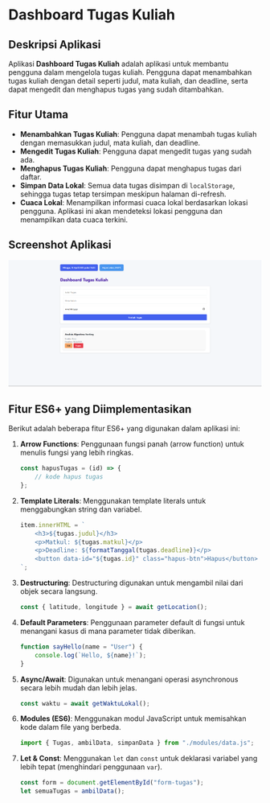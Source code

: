 # Dashboard Tugas Kuliah

## Deskripsi Aplikasi

Aplikasi **Dashboard Tugas Kuliah** adalah aplikasi untuk membantu pengguna dalam mengelola tugas kuliah. Pengguna dapat menambahkan tugas kuliah dengan detail seperti judul, mata kuliah, dan deadline, serta dapat mengedit dan menghapus tugas yang sudah ditambahkan.

## Fitur Utama

- **Menambahkan Tugas Kuliah**: Pengguna dapat menambah tugas kuliah dengan memasukkan judul, mata kuliah, dan deadline.
- **Mengedit Tugas Kuliah**: Pengguna dapat mengedit tugas yang sudah ada.
- **Menghapus Tugas Kuliah**: Pengguna dapat menghapus tugas dari daftar.
- **Simpan Data Lokal**: Semua data tugas disimpan di `localStorage`, sehingga tugas tetap tersimpan meskipun halaman di-refresh.
- **Cuaca Lokal**: Menampilkan informasi cuaca lokal berdasarkan lokasi pengguna. Aplikasi ini akan mendeteksi lokasi pengguna dan menampilkan data cuaca terkini.

## Screenshot Aplikasi

![Dashboard Tugas Kuliah Screenshot](./assets/screenshot.png)

## Fitur ES6+ yang Diimplementasikan

Berikut adalah beberapa fitur ES6+ yang digunakan dalam aplikasi ini:

1. **Arrow Functions**: Penggunaan fungsi panah (arrow function) untuk menulis fungsi yang lebih ringkas.
    ```js
    const hapusTugas = (id) => {
        // kode hapus tugas
    };
    ```

2. **Template Literals**: Menggunakan template literals untuk menggabungkan string dan variabel.
    ```js
    item.innerHTML = `
        <h3>${tugas.judul}</h3>
        <p>Matkul: ${tugas.matkul}</p>
        <p>Deadline: ${formatTanggal(tugas.deadline)}</p>
        <button data-id="${tugas.id}" class="hapus-btn">Hapus</button>
    `;
    ```

3. **Destructuring**: Destructuring digunakan untuk mengambil nilai dari objek secara langsung.
    ```js
    const { latitude, longitude } = await getLocation();
    ```

4. **Default Parameters**: Penggunaan parameter default di fungsi untuk menangani kasus di mana parameter tidak diberikan.
    ```js
    function sayHello(name = "User") {
        console.log(`Hello, ${name}!`);
    }
    ```

5. **Async/Await**: Digunakan untuk menangani operasi asynchronous secara lebih mudah dan lebih jelas.
    ```js
    const waktu = await getWaktuLokal();
    ```

6. **Modules (ES6)**: Menggunakan modul JavaScript untuk memisahkan kode dalam file yang berbeda.
    ```js
    import { Tugas, ambilData, simpanData } from "./modules/data.js";
    ```

7. **Let & Const**: Menggunakan `let` dan `const` untuk deklarasi variabel yang lebih tepat (menghindari penggunaan `var`).
    ```js
    const form = document.getElementById("form-tugas");
    let semuaTugas = ambilData();
    ```
